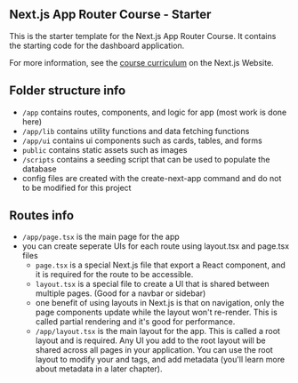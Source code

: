 ## Next.js App Router Course - Starter

This is the starter template for the Next.js App Router Course. It contains the starting code for the dashboard application.

For more information, see the [course curriculum](https://nextjs.org/learn) on the Next.js Website.


## Folder structure info
- `/app` contains routes, components, and logic for app (most work is done here)
- `/app/lib` contains utility functions and data fetching functions
- `/app/ui` contains ui components such as cards, tables, and forms
- `public` contains static assets such as images
- `/scripts` contains a seeding script that can be used to populate the database
- config files are created with the create-next-app command and do not to be modified for this project

## Routes info
- `/app/page.tsx` is the main page for the app
- you can create seperate UIs for each route using layout.tsx and page.tsx files
   - `page.tsx` is a special Next.js file that export a React component, and it is required for the route to be accessible. 
   - `layout.tsx` is a special file to create a UI that is shared between multiple pages. (Good for a navbar or sidebar)
    - one benefit of using layouts in Next.js is that on navigation, only the page components update while the layout won't re-render. This is called partial rendering and it's good for performance.
    - `/app/layout.tsx` is the main layout for the app. This is called a root layout and is required. Any UI you add to the root layout will be shared across all pages in your application. You can use the root layout to modify your <html> and <body> tags, and add metadata (you'll learn more about metadata in a later chapter).